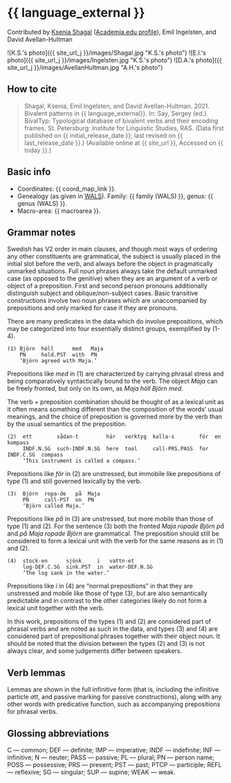 # {{ language_external }}
Contributed by [Ksenia Shagal](https://researchportal.helsinki.fi/en/persons/ksenia-shagal) ([Academia.edu profile](https://helsinki.academia.edu/KseniaShagal)), Emil Ingelsten, and David Avellan-Hultman

![K.S.'s photo]({{ site_url_j }}/images/Shagal.jpg "K.S.'s photo")
![E.I.'s photo]({{ site_url_j }}/images/Ingelsten.jpg "K.S.'s photo")
![D.A.'s photo]({{ site_url_j }}/images/AvellanHultman.jpg "A.H.'s photo")

## How to cite
> Shagal, Ksenia, Emil Ingelsten, and David Avellan-Hultman. 2021. Bivalent patterns in {{ language_external}}. 
> In: Say, Sergey (ed.). BivalTyp: Typological database of bivalent verbs and their encoding frames. 
> St. Petersburg: Institute for Linguistic Studies, RAS. 
> (Data first published on {{ initial_release_date }}; 
> last revised on {{ last_release_date }}.) (Available online at {{ site_url }}, 
> Accessed on {{ today }}.)

## Basic info
- Coordinates: {{ coord_map_link }}.
- Genealogy (as given in [WALS](https://wals.info/)). Family: {{ family (WALS) }}, genus: {{ genus (WALS) }}.
- Macro-area: {{ macroarea }}.

## Grammar notes

Swedish has V2 order in main clauses, and though most ways of ordering any other constituents are grammatical, the subject is usually placed in the initial slot before the verb, and always before the object in pragmatically unmarked situations. Full noun phrases always take the default unmarked case (as opposed to the genitive) when they are an argument of a verb or object of a preposition. First and second person pronouns additionally distinguish subject and oblique/non-subject cases. Basic transitive constructions involve two noun phrases which are unaccompanied by prepositions and only marked for case if they are pronouns. 

There are many predicates in the data which do involve prepositions, which may be categorized into four essentially distinct groups, exemplified by (1-4).

```
(1) Björn  höll      med   Maja
    PN     hold.PST  with  PN
    ‘Björn agreed with Maja.’
```

Prepositions like *med* in (1) are characterized by carrying phrasal stress and being comparatively syntactically bound to the verb. The object *Maja* can be freely fronted, but only on its own, as *Maja höll Björn med*.

The verb + preposition combination should be thought of as a lexical unit as it often means something different than the composition of the words’ usual meanings, and the choice of preposition is governed more by the verb than by the usual semantics of the preposition.

```
(2)  ett        sådan-t         här   verktyg  kalla-s        för  en         kompass
     INDF.N.SG  such-INDF.N.SG  here  tool     call-PRS.PASS  for  INDF.C.SG  compass
     ‘This instrument is called a compass.’
```

Prepositions like *för* in (2) are unstressed, but immobile like prepositions of type (1) and still governed lexically by the verb.

```
(3)  Björn  ropa-de   på  Maja
     PN     call-PST  on  PN
     ‘Björn called Maja.’
```

Prepositions like *på* in (3) are unstressed, but more mobile than those of type (1) and (2). For the sentence (3) both the fronted *Maja ropade Björn på* and *på Maja ropade Björn* are grammatical. The preposition should still be considered to form a lexical unit with the verb for the same reasons as in (1) and (2).

```
(4)  stock-en      sjönk     i   vattn-et
     log-DEF.C.SG  sink.PST  in  water-DEF.N.SG
     ‘The log sank in the water.’
```

Prepositions like *i* in (4) are “normal prepositions” in that they are unstressed and mobile like those of type (3), but are also semantically predictable and in contrast to the other categories likely do not form a lexical unit together with the verb.

In this work, prepositions of the types (1) and (2) are considered part of phrasal verbs and are noted as such in the data, and types (3) and (4) are considered part of prepositional phrases together with their object noun. It should be noted that the division between the types (2) and (3) is not always clear, and some judgements differ between speakers.

## Verb lemmas

Lemmas are shown in the full infinitive form (that is, including the infinitive particle *att*, and passive marking for passive constructions), along with any other words with predicative function, such as accompanying prepositions for phrasal verbs.

## Glossing abbreviations

C — common; DEF — definite; IMP — imperative; INDF — indefinite; INF — infinitive; N — neuter; PASS — passive; PL — plural; PN — person name; POSS — possessive; PRS — present; PST — past; PTCP — participle; REFL — reflexive; SG — singular; SUP — supine; WEAK — weak. 
